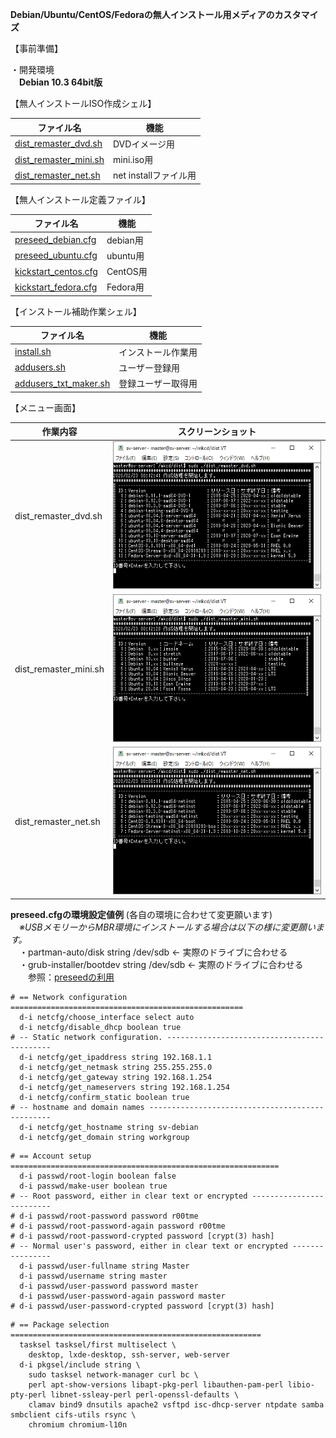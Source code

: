 **Debian/Ubuntu/CentOS/Fedoraの無人インストール用メディアのカスタマイズ**  
  
【事前準備】  
  
・開発環境  
　**Debian 10.3 64bit版**  
  
【無人インストールISO作成シェル】  
  
| ファイル名              | 機能                  |
| ----------------------- | --------------------- |
| [dist_remaster_dvd.sh](https://github.com/office-itou/Linux/blob/master/installer/source/dist_remaster_dvd.sh)    | DVDイメージ用         |
| [dist_remaster_mini.sh](https://github.com/office-itou/Linux/blob/master/installer/source/dist_remaster_mini.sh)   | mini.iso用            |
| [dist_remaster_net.sh](https://github.com/office-itou/Linux/blob/master/installer/source/dist_remaster_net.sh)    | net installファイル用 |
  
【無人インストール定義ファイル】  
  
| ファイル名              | 機能     |
| ----------------------- | -------- |
| [preseed_debian.cfg](https://github.com/office-itou/Linux/blob/master/installer/source/preseed_debian.cfg)      | debian用 |
| [preseed_ubuntu.cfg](https://github.com/office-itou/Linux/blob/master/installer/source/preseed_ubuntu.cfg)      | ubuntu用 |
| [kickstart_centos.cfg](https://github.com/office-itou/Linux/blob/master/installer/source/kickstart_centos.cfg)    | CentOS用 |
| [kickstart_fedora.cfg](https://github.com/office-itou/Linux/blob/master/installer/source/kickstart_fedora.cfg)    | Fedora用 |
  
【インストール補助作業シェル】  
  
| ファイル名              | 機能                |
| ----------------------- | ------------------- |
| [install.sh](https://github.com/office-itou/Linux/blob/master/installer/source/install.sh)              | インストール作業用  |
| [addusers.sh](https://github.com/office-itou/Linux/blob/master/installer/source/addusers.sh)             | ユーザー登録用      |
| [addusers_txt_maker.sh](https://github.com/office-itou/Linux/blob/master/installer/source/addusers_txt_maker.sh)   | 登録ユーザー取得用  |
  
【メニュー画面】  
  
| 作業内容              | スクリーンショット                                                              |
| --------------------- | ------------------------------------------------------------------------------- |
| dist_remaster_dvd.sh  | ![dist_remaster_dvd.sh](https://github.com/office-itou/Linux/blob/master/installer/picture/dist_remaster_dvd.sh.jpg) |
| dist_remaster_mini.sh | ![dist_remaster_mini.sh](https://github.com/office-itou/Linux/blob/master/installer/picture/dist_remaster_mini.sh.jpg) |
| dist_remaster_net.sh  | ![dist_remaster_net.sh](https://github.com/office-itou/Linux/blob/master/installer/picture/dist_remaster_net.sh.jpg) |
  
**preseed.cfgの環境設定値例** (各自の環境に合わせて変更願います)  
　*※USBメモリーからMBR環境にインストールする場合は以下の様に変更願います。*  
　・partman-auto/disk string /dev/sdb ← 実際のドライブに合わせる  
　・grub-installer/bootdev string /dev/sdb ← 実際のドライブに合わせる  
　　参照：[preseedの利用](https://www.debian.org/releases/stable/amd64/apbs02.ja.html)  
  
```text
# == Network configuration ====================================================
  d-i netcfg/choose_interface select auto
  d-i netcfg/disable_dhcp boolean true
# -- Static network configuration. --------------------------------------------
  d-i netcfg/get_ipaddress string 192.168.1.1
  d-i netcfg/get_netmask string 255.255.255.0
  d-i netcfg/get_gateway string 192.168.1.254
  d-i netcfg/get_nameservers string 192.168.1.254
  d-i netcfg/confirm_static boolean true
# -- hostname and domain names ------------------------------------------------
  d-i netcfg/get_hostname string sv-debian
  d-i netcfg/get_domain string workgroup
```
  
```text
# == Account setup ============================================================
  d-i passwd/root-login boolean false
  d-i passwd/make-user boolean true
# -- Root password, either in clear text or encrypted -------------------------
# d-i passwd/root-password password r00tme
# d-i passwd/root-password-again password r00tme
# d-i passwd/root-password-crypted password [crypt(3) hash]
# -- Normal user's password, either in clear text or encrypted ----------------
  d-i passwd/user-fullname string Master
  d-i passwd/username string master
  d-i passwd/user-password password master
  d-i passwd/user-password-again password master
# d-i passwd/user-password-crypted password [crypt(3) hash]
```
  
```text
# == Package selection ========================================================
  tasksel tasksel/first multiselect \
    desktop, lxde-desktop, ssh-server, web-server
  d-i pkgsel/include string \
    sudo tasksel network-manager curl bc \
    perl apt-show-versions libapt-pkg-perl libauthen-pam-perl libio-pty-perl libnet-ssleay-perl perl-openssl-defaults \
    clamav bind9 dnsutils apache2 vsftpd isc-dhcp-server ntpdate samba smbclient cifs-utils rsync \
    chromium chromium-l10n
```
  
